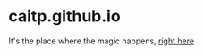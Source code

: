 caitp.github.io
===============

It's the place where the magic happens, [right here](https://caitp.github.io)
